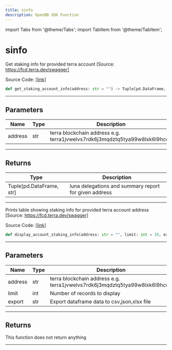 ```yaml
---
title: sinfo
description: OpenBB SDK Function
---
```


import Tabs from '@theme/Tabs';
import TabItem from '@theme/TabItem';

# sinfo

<Tabs>
<TabItem value="model" label="Model" default>

Get staking info for provided terra account [Source: https://fcd.terra.dev/swagger]

Source Code: [[link](https://github.com/OpenBB-finance/OpenBBTerminal/tree/main/openbb_terminal/cryptocurrency/defi/terramoney_fcd_model.py#L105)]

```python
def get_staking_account_info(address: str = "") -> Tuple[pd.DataFrame, str]
```
---
## Parameters

| Name | Type | Description | Default | Optional |
| ---- | ---- | ----------- | ------- | -------- |
| address | str | terra blockchain address e.g. terra1jvwelvs7rdk6j3mqdztq5tya99w8lxk6l9hcqg |  | True |

---
## Returns

| Type | Description |
| ---- | ----------- |
| Tuple[pd.DataFrame, str] | luna delegations and summary report for given address |

---


</TabItem>
<TabItem value="view" label="View">

Prints table showing staking info for provided terra account address [Source: https://fcd.terra.dev/swagger]

Source Code: [[link](https://github.com/OpenBB-finance/OpenBBTerminal/tree/main/openbb_terminal/cryptocurrency/defi/terramoney_fcd_view.py#L32)]

```python
def display_account_staking_info(address: str = "", limit: int = 10, export: str = "") -> None
```
---
## Parameters

| Name | Type | Description | Default | Optional |
| ---- | ---- | ----------- | ------- | -------- |
| address | str | terra blockchain address e.g. terra1jvwelvs7rdk6j3mqdztq5tya99w8lxk6l9hcqg |  | True |
| limit | int | Number of records to display | 10 | True |
| export | str | Export dataframe data to csv,json,xlsx file |  | True |

---
## Returns

This function does not return anything

---


</TabItem>
</Tabs>